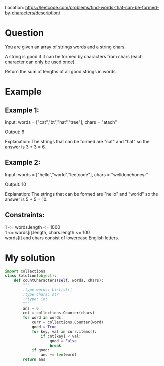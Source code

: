 Location: https://leetcode.com/problems/find-words-that-can-be-formed-by-characters/description/
# Question
You are given an array of strings words and a string chars.

A string is good if it can be formed by characters from chars (each character can only be used once).

Return the sum of lengths of all good strings in words.

 
# Example

## Example 1:

Input: words = ["cat","bt","hat","tree"], chars = "atach"

Output: 6

Explanation: The strings that can be formed are "cat" and "hat" so the answer is 3 + 3 = 6.

## Example 2:

Input: words = ["hello","world","leetcode"], chars = "welldonehoneyr"

Output: 10

Explanation: The strings that can be formed are "hello" and "world" so the answer is 5 + 5 = 10.

## Constraints:

1 <= words.length <= 1000\
1 <= words[i].length, chars.length <= 100\
words[i] and chars consist of lowercase English letters.

# My solution 
```python
import collections
class Solution(object):
    def countCharacters(self, words, chars):
        """
        :type words: List[str]
        :type chars: str
        :rtype: int
        """
        ans = 0
        cnt = collections.Counter(chars)
        for word in words:
            curr = collections.Counter(word)
            good = True
            for key, val in curr.items():
                if cnt[key] < val:
                    good = False
                    break
            if good:
                ans += len(word)
        return ans

```

